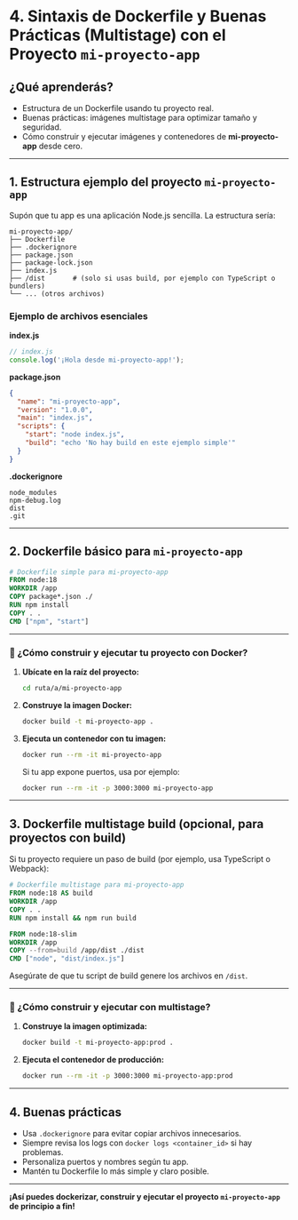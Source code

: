 # 4. Sintaxis de Dockerfile y Buenas Prácticas (Multistage) con el Proyecto `mi-proyecto-app`

## ¿Qué aprenderás?
- Estructura de un Dockerfile usando tu proyecto real.
- Buenas prácticas: imágenes multistage para optimizar tamaño y seguridad.
- Cómo construir y ejecutar imágenes y contenedores de **mi-proyecto-app** desde cero.

---

## 1. Estructura ejemplo del proyecto `mi-proyecto-app`

Supón que tu app es una aplicación Node.js sencilla. La estructura sería:

```
mi-proyecto-app/
├── Dockerfile
├── .dockerignore
├── package.json
├── package-lock.json
├── index.js
├── /dist       # (solo si usas build, por ejemplo con TypeScript o bundlers)
└── ... (otros archivos)
```

### Ejemplo de archivos esenciales

**index.js**
```js
// index.js
console.log('¡Hola desde mi-proyecto-app!');
```

**package.json**
```json
{
  "name": "mi-proyecto-app",
  "version": "1.0.0",
  "main": "index.js",
  "scripts": {
    "start": "node index.js",
    "build": "echo 'No hay build en este ejemplo simple'"
  }
}
```

**.dockerignore**
```
node_modules
npm-debug.log
dist
.git
```

---

## 2. Dockerfile básico para `mi-proyecto-app`

```Dockerfile
# Dockerfile simple para mi-proyecto-app
FROM node:18
WORKDIR /app
COPY package*.json ./
RUN npm install
COPY . .
CMD ["npm", "start"]
```

---

### 🚀 ¿Cómo construir y ejecutar tu proyecto con Docker?

1. **Ubícate en la raíz del proyecto:**
   ```bash
   cd ruta/a/mi-proyecto-app
   ```

2. **Construye la imagen Docker:**
   ```bash
   docker build -t mi-proyecto-app .
   ```

3. **Ejecuta un contenedor con tu imagen:**
   ```bash
   docker run --rm -it mi-proyecto-app
   ```

   Si tu app expone puertos, usa por ejemplo:  
   ```bash
   docker run --rm -it -p 3000:3000 mi-proyecto-app
   ```

---

## 3. Dockerfile multistage build (opcional, para proyectos con build)

Si tu proyecto requiere un paso de build (por ejemplo, usa TypeScript o Webpack):

```Dockerfile
# Dockerfile multistage para mi-proyecto-app
FROM node:18 AS build
WORKDIR /app
COPY . .
RUN npm install && npm run build

FROM node:18-slim
WORKDIR /app
COPY --from=build /app/dist ./dist
CMD ["node", "dist/index.js"]
```

Asegúrate de que tu script de build genere los archivos en `/dist`.

---

### 🚀 ¿Cómo construir y ejecutar con multistage?

1. **Construye la imagen optimizada:**
   ```bash
   docker build -t mi-proyecto-app:prod .
   ```

2. **Ejecuta el contenedor de producción:**
   ```bash
   docker run --rm -it -p 3000:3000 mi-proyecto-app:prod
   ```

---

## 4. Buenas prácticas

- Usa `.dockerignore` para evitar copiar archivos innecesarios.
- Siempre revisa los logs con `docker logs <container_id>` si hay problemas.
- Personaliza puertos y nombres según tu app.
- Mantén tu Dockerfile lo más simple y claro posible.

---

**¡Así puedes dockerizar, construir y ejecutar el proyecto `mi-proyecto-app` de principio a fin!**
